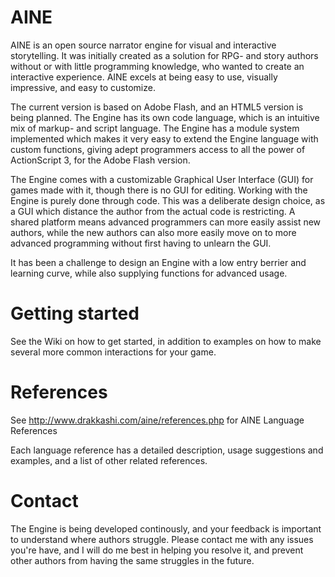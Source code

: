 # AINE

AINE is an open source narrator engine for visual and interactive storytelling. It was initially created as a solution for RPG- and story authors without or with little programming knowledge, who wanted to create an interactive experience. AINE excels at being easy to use, visually impressive, and easy to customize.

The current version is based on Adobe Flash, and an HTML5 version is being planned. The Engine has its own code language, which is an intuitive mix of markup- and script language. The Engine has a module system implemented which makes it very easy to extend the Engine language with custom functions, giving adept programmers access to all the power of ActionScript 3, for the Adobe Flash version.

The Engine comes with a customizable Graphical User Interface (GUI) for games made with it, though there is no GUI for editing. Working with the Engine is purely done through code. This was a deliberate design choice, as a GUI which distance the author from the actual code is restricting. A shared platform means advanced programmers can more easily assist new authors, while the new authors can also more easily move on to more advanced programming without first having to unlearn the GUI.

It has been a challenge to design an Engine with a low entry berrier and learning curve, while also supplying functions for advanced usage.

# Getting started

See the Wiki on how to get started, in addition to examples on how to make several more common interactions for your game.

# References

See <http://www.drakkashi.com/aine/references.php> for AINE Language References

Each language reference has a detailed description, usage suggestions and examples, and a list of other related references.

# Contact

The Engine is being developed continously, and your feedback is important to understand where authors struggle. Please contact me with any issues you're have, and I will do me best in helping you resolve it, and prevent other authors from having the same struggles in the future.
